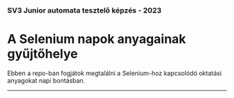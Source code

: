 ### SV3 Junior automata tesztelő képzés - 2023
# A Selenium napok anyagainak gyűjtőhelye

Ebben a repo-ban fogjátok megtalálni a Selenium-hoz kapcsolódó oktatási anyagokat napi bontásban.

---
